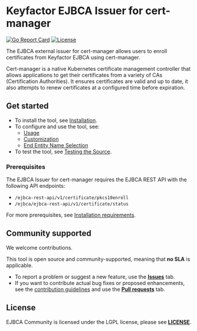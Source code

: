 # Keyfactor EJBCA Issuer for cert-manager

[![Go Report Card](https://goreportcard.com/badge/github.com/Keyfactor/ejbca-cert-manager-issuer)](https://goreportcard.com/report/github.com/Keyfactor/ejbca-cert-manager-issuer)
[![License](https://img.shields.io/badge/License-Apache%202.0-blue.svg)](https://img.shields.io/badge/License-Apache%202.0-blue.svg)

The EJBCA external issuer for cert-manager allows users to enroll certificates from Keyfactor EJBCA using cert-manager.

Cert-manager is a native Kubernetes certificate management controller that allows applications to get their certificates from a variety of CAs (Certification Authorities). It ensures certificates are valid and up to date, it also attempts to renew certificates at a configured time before expiration.

## Get started

* To install the tool, see [Installation](docs/install.md).
* To configure and use the tool, see: 
  * [Usage](docs/config_usage.md)
  * [Customization](docs/annotations.md)
  * [End Entity Name Selection](docs/endentitynamecustomization.md)
* To test the tool, see [Testing the Source](docs/testing.md).

### Prerequisites
The EJBCA Issuer for cert-manager requires the EJBCA REST API with the following API endpoints:
* `/ejbca-rest-api/v1/certificate/pkcs10enroll`
* `/ejbca/ejbca-rest-api/v1/certificate/status`

For more prerequisites, see [Installation requirements](docs/install.md#requirements).

## Community supported
We welcome contributions.

This tool is open source and community-supported, meaning that **no SLA** is applicable.

* To report a problem or suggest a new feature, use the **[Issues](../../issues)** tab.
* If you want to contribute actual bug fixes or proposed enhancements, see the [contribution guidelines](https://github.com/Keyfactor/ejbca-k8s-csr-signer/blob/main/CONTRIBUTING.md) and use the **[Pull requests](../../pulls)** tab.

## License
EJBCA Community is licensed under the LGPL license, please see **[LICENSE](LICENSE)**. 
